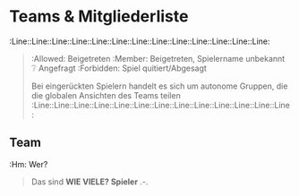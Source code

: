 # Teams & Mitgliederliste
:Line::Line::Line::Line::Line::Line::Line::Line::Line::Line::Line::Line::Line:
> :Allowed: Beigetreten
> :Member: Beigetreten, Spielername unbekannt
> :grey_question: Angefragt
> :Forbidden: Spiel quitiert/Abgesagt
> 
> Bei eingerückten Spielern handelt es sich um autonome Gruppen, die die globalen Ansichten des Teams teilen
:Line::Line::Line::Line::Line::Line::Line::Line::Line::Line::Line::Line::Line:

## Team
:Hm: Wer?

> Das sind **WIE VIELE? Spieler** .-.